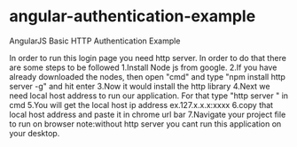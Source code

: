 angular-authentication-example
==============================

AngularJS Basic HTTP Authentication Example

In order to run this login page you need http server. In order to do that there are some steps to be followed
1.Install Node js from google.
2.If you have already downloaded the nodes, then open "cmd" and type "npm install http server -g" and hit enter
3.Now it would install the http library
4.Next we need local host address to run our application. For that type "http server " in cmd 
5.You will get the local host ip address 
	ex.127.x.x.x:xxxx
6.copy that local host address and paste it in chrome url bar 
7.Navigate your project file to run on browser
note:without http server you cant run this application on your desktop.
